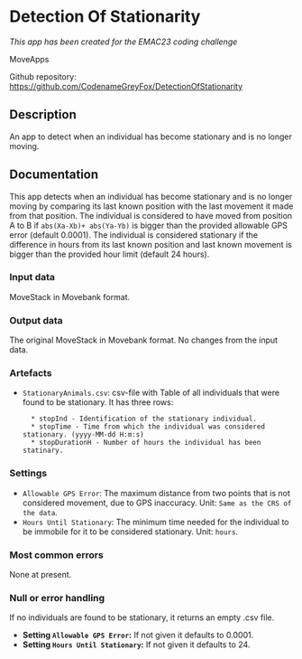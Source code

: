 # Detection Of Stationarity

*This app has been created for the EMAC23 coding challenge*

MoveApps

Github repository: https://github.com/CodenameGreyFox/DetectionOfStationarity

## Description
An app to detect when an individual has become stationary and is no longer moving.

## Documentation
This app detects when an individual has become stationary and is no longer moving by comparing its last known position with the last movement it made from that position.
The individual is considered to have moved from position A to B if `abs(Xa-Xb)+ abs(Ya-Yb)` is bigger than the provided allowable GPS error (default 0.0001).
The individual is considered stationary if the difference in hours from its last known position and last known movement is bigger than the provided hour limit (default 24 hours).

### Input data
MoveStack in Movebank format.

### Output data
The original MoveStack in Movebank format. No changes from the input data.

### Artefacts
* `StationaryAnimals.csv`: csv-file with Table of all individuals that were found to be stationary. It has three rows:

		* stopInd - Identification of the stationary individual.
		* stopTime - Time from which the individual was considered stationary. (yyyy-MM-dd H:m:s)
		* stopDurationH - Number of hours the individual has been statinary.

### Settings 

* `Allowable GPS Error`: The maximum distance from two points that is not considered movement, due to GPS inaccuracy. Unit: `Same as the CRS of the data`.
* `Hours Until Stationary`: The minimum time needed for the individual to be immobile for it to be considered stationary. Unit: `hours`.

### Most common errors
None at present.

### Null or error handling
If no individuals are found to be stationary, it returns an empty .csv file.

* **Setting `Allowable GPS Error`:** If not given it defaults to 0.0001.
* **Setting `Hours Until Stationary`:** If not given it defaults to 24.

